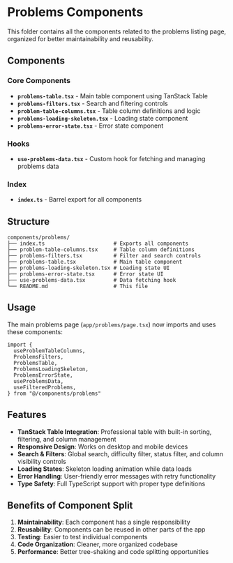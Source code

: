 # Problems Components

This folder contains all the components related to the problems listing page, organized for better maintainability and reusability.

## Components

### Core Components

- **`problems-table.tsx`** - Main table component using TanStack Table
- **`problems-filters.tsx`** - Search and filtering controls
- **`problem-table-columns.tsx`** - Table column definitions and logic
- **`problems-loading-skeleton.tsx`** - Loading state component
- **`problems-error-state.tsx`** - Error state component

### Hooks

- **`use-problems-data.tsx`** - Custom hook for fetching and managing problems data

### Index

- **`index.ts`** - Barrel export for all components

## Structure

```
components/problems/
├── index.ts                      # Exports all components
├── problem-table-columns.tsx     # Table column definitions
├── problems-filters.tsx          # Filter and search controls
├── problems-table.tsx            # Main table component
├── problems-loading-skeleton.tsx # Loading state UI
├── problems-error-state.tsx      # Error state UI
├── use-problems-data.tsx         # Data fetching hook
└── README.md                     # This file
```

## Usage

The main problems page (`app/problems/page.tsx`) now imports and uses these components:

```tsx
import {
  useProblemTableColumns,
  ProblemsFilters,
  ProblemsTable,
  ProblemsLoadingSkeleton,
  ProblemsErrorState,
  useProblemsData,
  useFilteredProblems,
} from "@/components/problems"
```

## Features

- **TanStack Table Integration**: Professional table with built-in sorting, filtering, and column management
- **Responsive Design**: Works on desktop and mobile devices
- **Search & Filters**: Global search, difficulty filter, status filter, and column visibility controls
- **Loading States**: Skeleton loading animation while data loads
- **Error Handling**: User-friendly error messages with retry functionality
- **Type Safety**: Full TypeScript support with proper type definitions

## Benefits of Component Split

1. **Maintainability**: Each component has a single responsibility
2. **Reusability**: Components can be reused in other parts of the app
3. **Testing**: Easier to test individual components
4. **Code Organization**: Cleaner, more organized codebase
5. **Performance**: Better tree-shaking and code splitting opportunities
